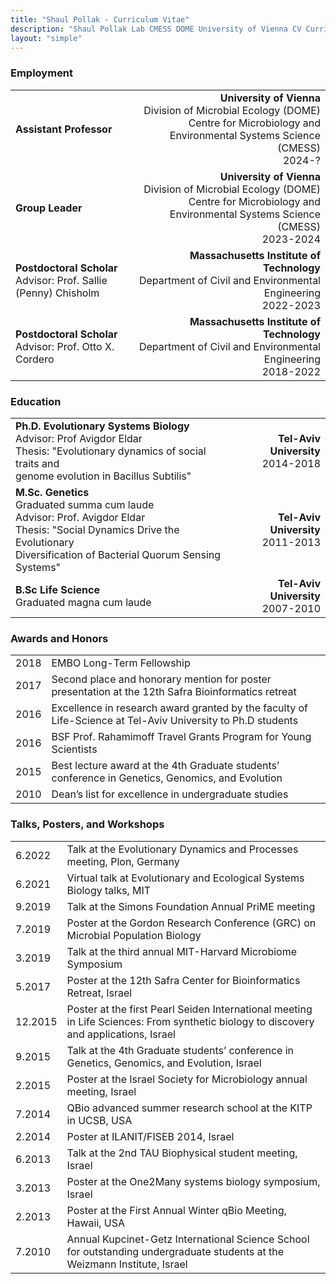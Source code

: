 ```yaml
---
title: "Shaul Pollak - Curriculum Vitae"
description: "Shaul Pollak Lab CMESS DOME University of Vienna CV Curriculum Vitae"
layout: "simple"
---
```


### Employment
|||
|:---|---:|
|**Assistant Professor**|**University of Vienna**</br>Division of Microbial Ecology (DOME)<br>Centre for Microbiology and Environmental Systems Science (CMESS)</br>2024-?|
|**Group Leader**|**University of Vienna**</br>Division of Microbial Ecology (DOME)<br>Centre for Microbiology and Environmental Systems Science (CMESS)</br>2023-2024|
|**Postdoctoral Scholar**</br>Advisor: Prof. Sallie (Penny) Chisholm|**Massachusetts Institute of Technology**</br>Department of Civil and Environmental Engineering</br>2022-2023|
|**Postdoctoral Scholar**</br>Advisor: Prof. Otto X. Cordero|**Massachusetts Institute of Technology**</br>Department of Civil and Environmental Engineering</br>2018-2022|

### Education
|||
|:---|---:|
|**Ph.D. Evolutionary Systems Biology**</br>Advisor: Prof Avigdor Eldar</br>Thesis: "Evolutionary dynamics of social traits and</br>genome evolution in Bacillus Subtilis"|**Tel-Aviv University**</br>2014-2018|
|**M.Sc. Genetics**</br>Graduated summa cum laude</br>Advisor: Prof. Avigdor Eldar</br>Thesis: "Social Dynamics Drive the Evolutionary</br>Diversification of Bacterial Quorum Sensing Systems"|**Tel-Aviv University**</br>2011-2013|
|**B.Sc Life Science**</br>Graduated magna cum laude|**Tel-Aviv University**</br>2007-2010|

### Awards and Honors
|||
|:---|:---|
|2018|EMBO Long-Term Fellowship|
|2017|Second place and honorary mention for poster presentation at the 12th Safra Bioinformatics retreat|
|2016|Excellence in research award granted by the faculty of Life-Science at Tel-Aviv University to Ph.D students|
|2016|BSF Prof. Rahamimoff Travel Grants Program for Young Scientists|
|2015|Best lecture award at the 4th Graduate students’ conference in Genetics, Genomics, and Evolution|
|2010|Dean’s list for excellence in undergraduate studies|

### Talks, Posters, and Workshops
|||
|:---|:---|
|6.2022|Talk at the Evolutionary Dynamics and Processes meeting, Plon, Germany|
|6.2021|Virtual talk at Evolutionary and Ecological Systems Biology talks, MIT|
|9.2019|Talk at the Simons Foundation Annual PriME meeting|
|7.2019|Poster at the Gordon Research Conference (GRC) on Microbial Population Biology|
|3.2019|Talk at the third annual MIT-Harvard Microbiome Symposium|
|5.2017|Poster at the 12th Safra Center for Bioinformatics Retreat, Israel|
|12.2015|Poster at the first Pearl Seiden International meeting in Life Sciences: From synthetic biology to discovery and applications, Israel|
|9.2015|Talk at the 4th Graduate students’ conference in Genetics, Genomics, and Evolution, Israel|
|2.2015|Poster at the Israel Society for Microbiology annual meeting, Israel|
|7.2014|QBio advanced summer research school at the KITP in UCSB, USA|
|2.2014|Poster at ILANIT/FISEB 2014, Israel|
|6.2013|Talk at the 2nd TAU Biophysical student meeting, Israel|
|3.2013|Poster at the One2Many systems biology symposium, Israel|
|2.2013|Poster at the First Annual Winter qBio Meeting, Hawaii, USA|
|7.2010|Annual Kupcinet-Getz International Science School for outstanding undergraduate students at the Weizmann Institute, Israel|
